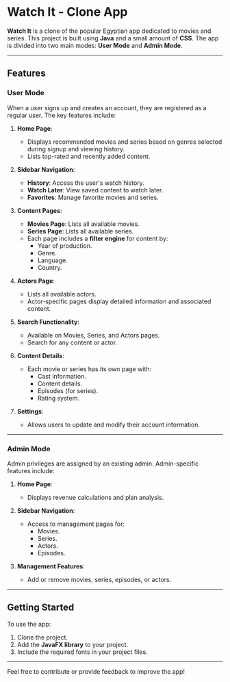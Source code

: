 # Watch It - Clone App

**Watch It** is a clone of the popular Egyptian app dedicated to movies and series. This project is built using **Java** and a small amount of **CSS**. The app is divided into two main modes: **User Mode** and **Admin Mode**.

---

## Features

### User Mode

When a user signs up and creates an account, they are registered as a regular user. The key features include:

1. **Home Page**:
    
    - Displays recommended movies and series based on genres selected during signup and viewing history.
    - Lists top-rated and recently added content.
2. **Sidebar Navigation**:
    
    - **History**: Access the user's watch history.
    - **Watch Later**: View saved content to watch later.
    - **Favorites**: Manage favorite movies and series.
3. **Content Pages**:
    
    - **Movies Page**: Lists all available movies.
    - **Series Page**: Lists all available series.
    - Each page includes a **filter engine** for content by:
        - Year of production.
        - Genre.
        - Language.
        - Country.
4. **Actors Page**:
    
    - Lists all available actors.
    - Actor-specific pages display detailed information and associated content.
5. **Search Functionality**:
    
    - Available on Movies, Series, and Actors pages.
    - Search for any content or actor.
6. **Content Details**:
    
    - Each movie or series has its own page with:
        - Cast information.
        - Content details.
        - Episodes (for series).
        - Rating system.
7. **Settings**:
    
    - Allows users to update and modify their account information.

---

### Admin Mode

Admin privileges are assigned by an existing admin. Admin-specific features include:

1. **Home Page**:
    
    - Displays revenue calculations and plan analysis.
2. **Sidebar Navigation**:
    
    - Access to management pages for:
        - Movies.
        - Series.
        - Actors.
        - Episodes.
3. **Management Features**:
    
    - Add or remove movies, series, episodes, or actors.

---

## Getting Started

To use the app:

1. Clone the project.
2. Add the **JavaFX library** to your project.
3. Include the required fonts in your project files.

---

Feel free to contribute or provide feedback to improve the app!

